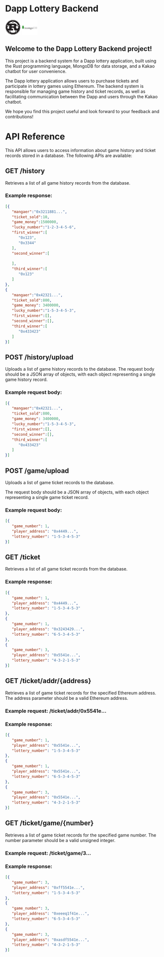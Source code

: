 # Dapp Lottery Backend

<code><img height="50" src="https://raw.githubusercontent.com/github/explore/80688e429a7d4ef2fca1e82350fe8e3517d3494d/topics/rust/rust.png"></code>
<code><img height="50" src="https://raw.githubusercontent.com/github/explore/80688e429a7d4ef2fca1e82350fe8e3517d3494d/topics/mongodb/mongodb.png"></code>

## Welcome to the Dapp Lottery Backend project!

This project is a backend system for a Dapp lottery application, built using the Rust programming language, MongoDB for data storage, and a Kakao chatbot for user convenience.

The Dapp lottery application allows users to purchase tickets and participate in lottery games using Ethereum. The backend system is responsible for managing game history and ticket records, as well as facilitating communication between the Dapp and users through the Kakao chatbot.

We hope you find this project useful and look forward to your feedback and contributions!

# API Reference
This API allows users to access information about game history and ticket records stored in a database. The following APIs are available:

## GET /history
Retrieves a list of all game history records from the database.

### Example response:

```json
[{
   "mangaer":"0x3211881...",
   "ticket_sold":10,
   "game_money":1500000,
   "lucky_number":"1-2-3-4-5-6",
   "first_winner":[
      "0x123",
      "0x3344"
   ],
   "second_winner":[
      
   ],
   "third_winner":[
      "0x123"
   ]
},
{
   "mangaer":"0x42321...",
   "ticket_sold":800,
   "game_money": 3400000,
   "lucky_number":"1-5-3-4-5-3",
   "first_winner":[],
   "second_winner":[],
   "third_winner":[
      "0x433423"
   ]
}]
```

## POST /history/upload
Uploads a list of game history records to the database. The request body should be a JSON array of objects, with each object representing a single game history record.

### Example request body:

```json
[{
   "mangaer":"0x42321...",
   "ticket_sold":800,
   "game_money": 3400000,
   "lucky_number":"1-5-3-4-5-3",
   "first_winner":[],
   "second_winner":[],
   "third_winner":[
      "0x433423"
   ]
}]
```

## POST /game/upload
Uploads a list of game ticket records to the database.

The request body should be a JSON array of objects, with each object representing a single game ticket record.

### Example request body:

```json
[{
   "game_number": 1,
   "player_address": "0x4449...",
   "lottery_number": "1-5-3-4-5-3"
}]
```

## GET /ticket
Retrieves a list of all game ticket records from the database.

### Example response:

```json
[{
   "game_number": 1,
   "player_address": "0x4449...",
   "lottery_number": "1-5-3-4-5-3"
},
{
   "game_number": 1,
   "player_address": "0x3243429...",
   "lottery_number": "6-5-3-4-5-3"
},
{
   "game_number": 3,
   "player_address": "0x5541e...",
   "lottery_number": "4-3-2-1-5-3"
}]
```

## GET /ticket/addr/{address}
Retrieves a list of game ticket records for the specified Ethereum address. The address parameter should be a valid Ethereum address.

### Example request: /ticket/addr/0x5541e...

### Example response:

```json
[{
   "game_number": 1,
   "player_address": "0x5541e...",
   "lottery_number": "1-5-3-4-5-3"
},
{
   "game_number": 1,
   "player_address": "0x5541e...",
   "lottery_number": "6-5-3-4-5-3"
},
{
   "game_number": 3,
   "player_address": "0x5541e...",
   "lottery_number": "4-3-2-1-5-3"
}]
```

## GET /ticket/game/{number}
Retrieves a list of game ticket records for the specified game number. The number parameter should be a valid unsigned integer.

### Example request: /ticket/game/3...

### Example response:


```json
[{
   "game_number": 3,
   "player_address": "0xff5541e...",
   "lottery_number": "1-5-3-4-5-3"
},
{
   "game_number": 3,
   "player_address": "0xeeeq1f41e...",
   "lottery_number": "6-5-3-4-5-3"
},
{
   "game_number": 3,
   "player_address": "0xasdf5541e...",
   "lottery_number": "4-3-2-1-5-3"
}]
```
